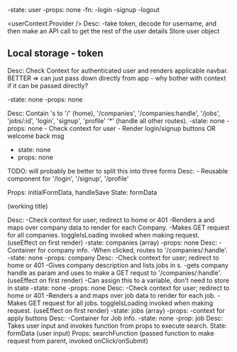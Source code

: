 <App />
-state: user
-props: none
-fn:
    -login
    -signup
    -logout

<userContext.Provider />
Desc:
-take token, decode for username, and then make an API call to get the rest of the user details
Store user object

## Local storage - token

<Navbar />
Desc:
Check Context for authenticated user and renders applicable navbar.
BETTER => can just pass down directly from app - why bother with context if it can be passed directly?

-state: none
-props: none

<RouteList />
Desc:
Contain <Route />'s  to '/' (home), '/companies', '/companies:handle', '/jobs', 'jobs/:id', 'login', 'signup', 'profile' '*' (handle all other routes).
-state: none
-props: none

<Homepage />
- Check context for user
- Render login/signup buttons OR welcome back msg

- state: none
- props: none

<UserForm />
TODO: will probably be better to split this into three forms
Desc:
- Reusable component for '/login', '/signup', '/profile'

Props: initialFormData, handleSave
State: formData

<FormErrors /> (working title)

<CompaniesList />
Desc:
-Check context for user; redirect to home or 401
-Renders a <SearchBar /> and maps over company data to render <CompanyCard /> for each Company.
-Makes GET request for all companies. toggleIsLoading invoked when making request. (useEffect on first render)
-state: companies (array)
-props: none

<CompanyCard />
Desc:
-Container for company info.
-When clicked, routes to '/companies/:handle'. <Link />
-state: none
-props: company

<CompanyDetails />
Desc:
-Check context for user; redirect to home or 401
-Gives company description and lists jobs in <JobCard />s.
-gets company handle as param and uses to make a GET requst to '/companies/:handle'. (useEffect on first render)
    -Can assign this to a variable, don't need to store in state
-state: none
-props: none

<JobsList />
Desc:
-Check context for user; redirect to home or 401
-Renders a <SearchBar /> and maps over job data to render <JobCard /> for each job.
-Makes GET request for all jobs. toggleIsLoading invoked when making request. (useEffect on first render)
-state: jobs (array)
-props:

<JobCard />
-context for apply buttons
Desc:
-Container for Job info.
-state: none
-prop: job

<SearchBar />
Desc:
Takes user input and invokes function from props to execute search.
State: formData (user input)
Props: searchFunction (passed function to make request from parent, invoked onClick/onSubmit)
